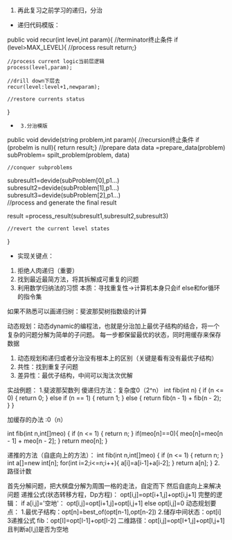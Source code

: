 1. 再此复习之前学习的递归，分治
* 递归代码模版：

public void recur(int level,int param){
     //terminator终止条件
    if (level>MAX_LEVEL){
     //process result
        return;}

    //process current logic当前层逻辑
    process(level,param);
    
    //drill down下层去
    recur(level:level+1,newparam);
    
    //restore currents status
}
*      3.分治模版
public void devide(string problem,int param){
     //recursion终止条件
    if (probelm is null){
        return result;}
     //prepare data
data =prepare_data(problem)
subProblem= spilt_problem(problem, data)
     
    //conquer subproblems
  subresult1=devide(subProblem[0],p1...)
  subresult2=devide(subProblem[1],p1…)
  subresult3=devide(subProblem[2],p1...)  
    //process and generate the final result
   
result =process_result(subresult1,subresult2,subresult3)
    
    //revert the current level states
}
* 实现关键点：

1.  拒绝人肉递归（重要）
2. 找到最近最简方法，将其拆解成可重复的问题
3. 利用数学归纳法的习惯
本质：寻找重复性->计算机本身只会if else和for循环的指令集

如果不熟悉可以画递归树：斐波那契树指数级的计算

动态规划：动态dynamic的编程法，也就是分治加上最优子结构的结合，将一个复杂的问题分解为简单的子问题。
每一步都保留最优的状态，同时用缓存来保存数据
1. 动态规划和递归或者分治没有根本上的区别（关键是看有没有最优子结构）
2. 共性：找到重复子问题
3. 差异性：最优子结构，中间可以淘汰次优解

实战例题：
1.斐波那契数列
傻递归方法：复杂度0（2^n）
 int fib(int n) {
        if (n <= 0) {
            return 0;
        } else if (n == 1) {
            return 1;
        } else {
            return fib(n - 1) + fib(n - 2);
        }
    }

加缓存的办法 :0（n）

 int fib(int n,int[]meo) {
        if (n <= 1) {
            return n;
        } 
        if(meo[n]==0){
            meo[n]=meo[n - 1] + meo[n - 2];
        }
        return meo[n];
    }

递推的方法（自底向上的方法）：
int fib(int n,int[]meo) {
    if (n <= 1) {
        return n;
    }
    int a[]=new int[n];
    for(int i=2;i<=n;i++){
        a[i]=a[i-1]+a[i-2];
    }
    return a[n];
}
2.路径计数

首先分解问题，把大棋盘分解为周围一格的走法，自定而下
然后自底向上来解决问题
递推公式(状态转移方程，Dp方程)：
opt[i,j]=opt[i+1,j]+opt[i,j+1]
完整的逻辑：
if a[i,j]='空地'：
opt[i,j]=opt[i+1,j]+opt[i,j+1]
else 
    opt[i,j]=0
动态规划要点：
1.最优子结构：opt[n]=best_of(opt[n-1],opt[n-2])
2.储存中间状态：opt[i]
3递推公式
fib：opt[I]=opt[I-1]+opt[I-2]
二维路径：opt[i,j]=opt[I+1,j]+opt[I,j+1]且判断a[I,j]是否为空地
